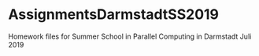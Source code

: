 # AssignmentsDarmstadtSS2019
Homework files for Summer School in Parallel Computing in Darmstadt Juli 2019
